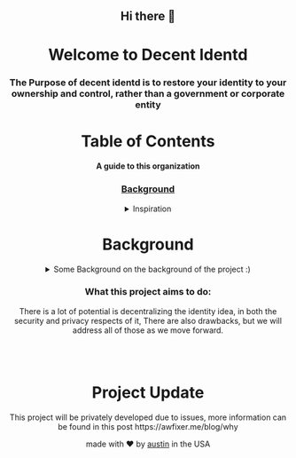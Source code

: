 <div align="center">

## Hi there 👋

<h1>
  Welcome to Decent Identd
</h1>

<h3>
  The Purpose of decent identd is to restore your identity to your ownership and control, rather than a government or corporate entity
</h3>
</div>

<div align="center">

<h1>
  Table of Contents
</h1>

<h4>
  A guide to this organization
</h4>

<h3>
  <a href="#--background-1">Background</a>
</h3>

<details>
  <summary>Inspiration</summary>
the inspiration behind decent identd actually came from the idea of decentralizing email, and it has been growing steadily in my notion ever since then. The idea of all identities being centralized is a truely scary thought, as it means one breach will effectively comprimise everyone, but also goes deeper into the fact that the actual process for creating an idenity can be comprimised.
</details>

<h1>
  Background
</h1>

<details>
  <summary>
    Some Background on the background of the project :)
  </summary>
  austin has been working on a similar thing for a while, a protocol that will use decent-identd as it backbone. a protocol that will make up the majority of web3 as it is tomorrow. it is being designed to be used for things like git, live chat, advanced pubsub, and more. as well as a DiDP and DSSO solution, two things that are not currenlty possible on the web3 that we know and try to use today.
</details>

### What this project aims to do:

There is a lot of potential is decentralizing the identity idea, in both the security and privacy respects of it, There are also drawbacks, but we will address all of those as we move forward.

<br></br>

<div align="center">
    <h1>
        Project Update
    </h1>
<p>
    This project will be privately developed due to issues, more information can be found in this post https://awfixer.me/blog/why

<div align="center"

made with ❤️ by <a href="https://awfixer.me">austin</a>  in the USA

</div>
